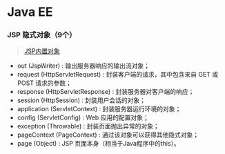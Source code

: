 # Java EE

### JSP 隐式对象（9个）

> [JSP内置对象](http://blog.csdn.net/qq_34337272/article/details/64310849)

+ out (JspWriter) : 输出服务器响应的输出流对象；
+ request (HttpServletRequest) : 封装客户端的请求，其中包含来自 GET 或 POST 请求的参数；
+ response (HttpServletResponse) : 封装服务器对客户端的响应；
+ session (HttpSession) : 封装用户会话的对象；
+ application (ServletContext) : 封装服务器运行环境的对象；
+ config (ServletConfig) : Web 应用的配置对象；
+ exception (Throwable) : 封装页面抛出异常的对象；
+ pageContext (PageContext) : 通过该对象可以获得其他隐式对象；
+ page (Object) : JSP 页面本身（相当于Java程序中的this）。

